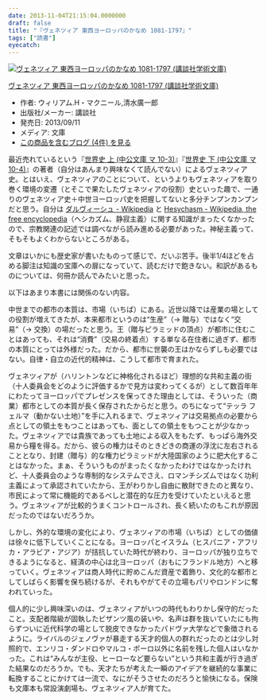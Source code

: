 ```yaml
---
date: 2013-11-04T21:15:04.0000000
draft: false
title: "『ヴェネツィア 東西ヨーロッパのかなめ 1081-1797』"
tags: ["読書"]
eyecatch: 
---
```

<p><div class="hatena-asin-detail"><a href="http://www.amazon.co.jp/exec/obidos/ASIN/4062921928/bestylesnet-22/"><img src="http://ecx.images-amazon.com/images/I/51zR7qx62OL._SL160_.jpg" class="hatena-asin-detail-image" alt="ヴェネツィア 東西ヨーロッパのかなめ 1081-1797 (講談社学術文庫)" title="ヴェネツィア 東西ヨーロッパのかなめ 1081-1797 (講談社学術文庫)"></a><div class="hatena-asin-detail-info"><p class="hatena-asin-detail-title"><a href="http://www.amazon.co.jp/exec/obidos/ASIN/4062921928/bestylesnet-22/">ヴェネツィア 東西ヨーロッパのかなめ 1081-1797 (講談社学術文庫)</a></p><ul><li><span class="hatena-asin-detail-label">作者:</span> ウィリアム.H・マクニール,清水廣一郎</li><li><span class="hatena-asin-detail-label">出版社/メーカー:</span> 講談社</li><li><span class="hatena-asin-detail-label">発売日:</span> 2013/09/11</li><li><span class="hatena-asin-detail-label">メディア:</span> 文庫</li><li><a href="http://d.hatena.ne.jp/asin/4062921928/bestylesnet-22" target="_blank">この商品を含むブログ (4件) を見る</a></li></ul></div><div class="hatena-asin-detail-foot"></div></div></p><p>最近売れているという『<a href="http://d.hatena.ne.jp/asin/4122049660/bestylesnet-22">世界史 上 (中公文庫 マ 10-3)</a>』『<a href="http://d.hatena.ne.jp/asin/4122049679/bestylesnet-22">世界史 下 (中公文庫 マ 10-4)</a>』の著者（自分はあんまり興味なくて読んでない）によるヴェネツィア史。とはいえ、ヴェネツィアのことについて、というよりもヴェネツィアを取り巻く環境の変遷（とそこで果たしたヴェネツィアの役割）史といった趣で、一通りのヴェネツィア史＋中世ヨーロッパ史を把握してないと多分チンプンカンプンだと思う。自分は <a href="http://ja.wikipedia.org/wiki/%E3%83%80%E3%83%AB%E3%83%B4%E3%82%A3%E3%83%BC%E3%82%B7%E3%83%A5">&#x30C0;&#x30EB;&#x30F4;&#x30A3;&#x30FC;&#x30B7;&#x30E5; - Wikipedia</a> と <a href="http://en.wikipedia.org/wiki/Hesychasm">Hesychasm - Wikipedia, the free encyclopedia</a>（ヘシカズム、静寂主義）に関する知識がまったくなかったので、宗教関連の記述では調べながら読み進める必要があった。神秘主義って、そもそもよくわからないところがある。</p><p>文章はいかにも歴史家が書いたものって感じで、だいぶ苦手。後半1/4ほどを占める脚注は知識の宝庫への扉になっていて、読むだけで飽きない。和訳があるものについては、何冊か読んでみたいと思った。</p><p>以下はあまり本書には関係のない内容。</p><p>中世までの都市の本質は、市場（いちば）にある。近世以降では産業の場としての役割が増えてきたが、本来都市というのは“生産”（→ 贈与）ではなく“交易”（→ 交換）の場だったと思う。王（贈与ピラミッドの頂点）が都市に住むことはあっても、それは“消費”（交易の終着点）する単なる在住者に過ぎず、都市の本質にとっては外様だった。だから、都市に世襲の王はかならずしも必要ではない。自律・自立の近代的精神は、こうして都市で育まれた。</p><p>ヴェネツィアが（ハリントンなどに神格化されるほど）理想的な共和主義の街（十人委員会をどのように評価するかで見方は変わってくるが）として数百年年にわたってヨーロッパでプレゼンスを保ってきた理由としては、そういった（商業）都市としての本質が長く保存されたからだと思う。のちになって“テッラ フェルマ（動かない土地）”を手に入れるまで、ヴェネツィアは交易拠点の必要から点としての領土をもつことはあっても、面としての領土をもつことが少なかった。ヴェネツィアでは貴族であっても土地による収入をもたず、もっぱら海外交易から糧を得る。だから、彼らの権力はそのときどきの商運の浮沈に左右されることとなり、封建（贈与）的な権力ピラミッドが大陸国家のように肥大化することはなかった。まぁ、そういうものがまったくなかったわけではなかったけれど、十人委員会のような専制的なシステムでさえ、ロマンチシズムではなく功利主義によって承認されていたから、王がわりかし自由に散財できたのと異なり、市民によって常に機能的であるべしと潜在的な圧力を受けていたといえると思う。ヴェネツィアが比較的うまくコントロールされ、長く続いたのもこれが原因だったのではないだろうか。</p><p>しかし、外的な環境の変化により、ヴェネツィアの市場（いちば）としての価値は徐々に低下していくことになる。ヨーロッパとイスラム（ヒスパニア・アフリカ・アラビア・アジア）が拮抗していた時代が終わり、ヨーロッパが独り立ちできるようになると、経済の中心は北ヨーロッパ（おもにフランドル地方）へと移っていく。ヴェネツィアは商人時代に貯めこんだ資産で着飾り、文化的な都市としてしばらく影響を保ち続けるが、それもやがてその立場もパリやロンドンに奪われていった。</p><p>個人的に少し興味深いのは、ヴェネツィアがいつの時代もわりかし保守的だったこと。支配者階級が固執したビザンツ風の装いや、名声は群を抜いていたにも拘らずついに近代科学の場として脱皮できなかったパドヴァ大学などで象徴されるように。ライバルのジェノヴァが暴走する天才的個人の群れだったのとは少し対照的で、エンリコ・ダンドロやマルコ・ポーロ以外に名前を残した個人はいなかった。これは“みんなが主役、ヒーローなど要らない”という共和主義が行き過ぎた結果なのだろうか。でも、天才たちが考えた一瞬のアイデアを継続的な事業に転換することにかけては一流で、なにがそうさせたのだろうと愉快になる。保険も文庫本も常設演劇場も、ヴェネツィア人が育てた。</p>
